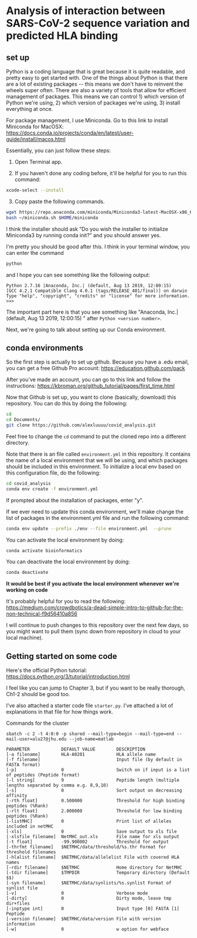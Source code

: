 # Analysis of interaction between SARS-CoV-2 sequence variation and predicted HLA binding 


## set up 

Python is a coding language that is great because it is quite readable, and pretty easy to get started with. One of the things about Python is that there are a lot of existing packages -- this means we don't have to reinvent the wheels super often. There are also a variety of tools that allow for efficient management of packages. This means we can control 1) which version of Python we're using, 2) which version of packages we're using, 3) install everything at once. 

For package management, I use Miniconda. Go to this link to install Miniconda for MacOSX: https://docs.conda.io/projects/conda/en/latest/user-guide/install/macos.html

Essentially, you can just follow these steps: 

1. Open Terminal app. 

2. If you haven't done any coding before, it'll be helpful for you to run this command: 

```bash
xcode-select --install
```

3. Copy paste the following commands. 

```bash 
wget https://repo.anaconda.com/miniconda/Miniconda3-latest-MacOSX-x86_64.sh -O ~/miniconda.sh
bash ~/miniconda.sh $HOME/miniconda
```

I think the installer should ask “Do you wish the installer to initialize Miniconda3 by running conda init?” and you should answer yes. 

I'm pretty you should be good after this. I think in your terminal window, you can enter the command

```bash
python
```

and I hope you can see something like the following output: 

```
Python 2.7.16 |Anaconda, Inc.| (default, Aug 13 2019, 12:00:15) 
[GCC 4.2.1 Compatible Clang 4.0.1 (tags/RELEASE_401/final)] on darwin
Type "help", "copyright", "credits" or "license" for more information.
>>> 
```

The important part here is that you see something like "Anaconda, Inc.| (default, Aug 13 2019, 12:00:15) " after `Python <version number>`. 



Next, we're going to talk about setting up our Conda environment. 


## conda environments 

So the first step is actually to set up github. Because you have a .edu email, you can get a free Github Pro account: https://education.github.com/pack


After you've made an account, you can go to this link and follow the instructions: https://kbroman.org/github_tutorial/pages/first_time.html

Now that Github is set up, you want to clone (basically, download) this repository. You can do this by doing the following: 

```bash
cd 
cd Documents/
git clone https://github.com/alexluuuu/covid_analysis.git
```

Feel free to change the `cd` command to put the cloned repo into a different directory. 

Note that there is an file called `environment.yml` in this repository. It contains the name of a local environment that we will be using, and which packages should be included in this environment. To initialize a local env based on this configuration file, do the following:

```bash
cd covid_analysis
conda env create -f environment.yml
```

If prompted about the installation of packages, enter "y". 

If we ever need to update this conda environment, we'll make change the list of packages in the environment.yml file and run the following command: 

```bash 
conda env update --prefix ./env --file environment.yml  --prune
```

You can activate the local environment by doing: 

```bash
conda activate bioinformatics 
```

You can deactivate the local environment by doing: 

```bash
conda deactivate
```

**It would be best if you activate the local environment whenever we're working on code** 

It's probably helpful for you to read the following: 
https://medium.com/crowdbotics/a-dead-simple-intro-to-github-for-the-non-technical-f9d56410a856

I will continue to push changes to this repository over the next few days, so you might want to pull them (sync down from repository in cloud to your local machine). 


## Getting started on some code 

Here's the official Python tutorial: https://docs.python.org/3/tutorial/introduction.html

I feel like you can jump to Chapter 3, but if you want to be really thorough, Ch1-2 should be good too. 

I've also attached a starter code file `starter.py`. I've attached a lot of explanations in that file for how things work. 




Commands for the cluster

```
sbatch -c 2 -t 4:0:0 -p shared --mail-type=begin --mail-type=end --mail-user=alu27@jhu.edu --job-name=matlab 
```



	PARAMETER            DEFAULT VALUE        DESCRIPTION
	[-a filename]        HLA-A0201            HLA allele name
	[-f filename]                             Input file (by default in FASTA format)
	[-p]                 0                    Switch on if input is a list of peptides (Peptide format)
	[-l string]          9                    Peptide length (multiple lengths separated by comma e.g. 8,9,10)
	[-s]                 0                    Sort output on decreasing affinity
	[-rth float]         0.500000             Threshold for high binding peptides (%Rank)
	[-rlt float]         2.000000             Threshold for low binding peptides (%Rank)
	[-listMHC]           0                    Print list of alleles included in netMHC
	[-xls]               0                    Save output to xls file
	[-xlsfile filename]  NetMHC_out.xls       File name for xls output
	[-t float]           -99.900002           Threshold for output
	[-thrfmt filename]   $NETMHC/data/threshold/%s.thr Format for threshold filenames
	[-hlalist filename]  $NETMHC/data/allelelist File with covered HLA names
	[-rdir filename]     $NETMHC              Home directory for NetMHC
	[-tdir filename]     $TMPDIR              Temporary directory (Default $$)
	[-syn filename]      $NETMHC/data/synlists/%s.synlist Format of synlist file
	[-v]                 0                    Verbose mode
	[-dirty]             0                    Dirty mode, leave tmp dir+files
	[-inptype int]       0                    Input type [0] FASTA [1] Peptide
	[-version filename]  $NETMHC/data/version File with version information
	[-w]                 0                    w option for webface


